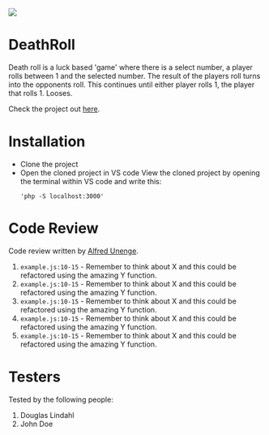 ![]('https://media.tenor.com/nuctS3Cm3s4AAAAC/dice-rolling.gif')

# DeathRoll

Death roll is a luck based 'game' where there is a select number, a player rolls between 1 and the selected number. The result of the players roll turns into the opponents roll. This continues until either player rolls 1, the player that rolls 1. Looses.

Check the project out [here](https://thomasdanielsson.coffee/DeathRoll).

# Installation

-   Clone the project
-   Open the cloned project in VS code
    View the cloned project by opening the terminal within VS code and write this:
    ```
    'php -S localhost:3000'
    ```

# Code Review

Code review written by [Alfred Unenge](https://github.com/username).

1. `example.js:10-15` - Remember to think about X and this could be refactored using the amazing Y function.
2. `example.js:10-15` - Remember to think about X and this could be refactored using the amazing Y function.
3. `example.js:10-15` - Remember to think about X and this could be refactored using the amazing Y function.
4. `example.js:10-15` - Remember to think about X and this could be refactored using the amazing Y function.
5. `example.js:10-15` - Remember to think about X and this could be refactored using the amazing Y function.

# Testers

Tested by the following people:

1. Douglas Lindahl
2. John Doe
